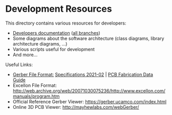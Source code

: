 # Development Resources

This directory contains various resources for developers:

- [Developers documentation](https://developers.librepcb.org/)
  ([all branches](https://developers.librepcb.org/_branches/))
- Some diagrams about the software architecture (class diagrams, library architecture diagrams, ...)
- Various scripts useful for development
- And more...


Useful Links:

- [Gerber File Format:](https://www.ucamco.com/en/guest/downloads)
  [Specifications 2021-02](https://www.ucamco.com/files/downloads/file_en/416/the-gerber-layer-format-specification-revision-2021-02_en.pdf)
  | [PCB Fabrication Data Guide](https://www.ucamco.com/files/downloads/file/130/pcb%20fabrication%20data%20-%20a%20guide.pdf)
- Excellon File Format: http://web.archive.org/web/20071030075236/http://www.excellon.com/manuals/program.htm
- Official Reference Gerber Viewer: https://gerber.ucamco.com/index.html
- Online 3D PCB Viewer: http://mayhewlabs.com/webGerber/
